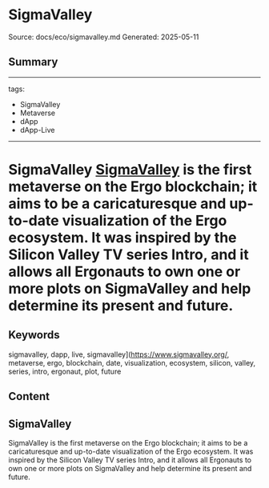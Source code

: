 # SigmaValley
Source: docs/eco/sigmavalley.md
Generated: 2025-05-11

## Summary
---
tags:
  - SigmaValley
  - Metaverse
  - dApp
  - dApp-Live
---

# SigmaValley [SigmaValley](https://www.sigmavalley.org/) is the first metaverse on the Ergo blockchain; it aims to be a caricaturesque and up-to-date visualization of the Ergo ecosystem. It was inspired by the Silicon Valley TV series Intro, and it allows all Ergonauts to own one or more plots on SigmaValley and help determine its present and future.

## Keywords
sigmavalley, dapp, live, sigmavalley](https://www.sigmavalley.org/, metaverse, ergo, blockchain, date, visualization, ecosystem, silicon, valley, series, intro, ergonaut, plot, future

## Content
## SigmaValley
SigmaValley is the first metaverse on the Ergo blockchain; it aims to be a caricaturesque and up-to-date visualization of the Ergo ecosystem. It was inspired by the Silicon Valley TV series Intro, and it allows all Ergonauts to own one or more plots on SigmaValley and help determine its present and future.
